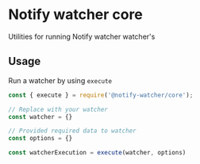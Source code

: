 # Notify watcher core

Utilities for running Notify watcher watcher's

## Usage

Run a watcher by using `execute`

```js
const { execute } = require('@notify-watcher/core');

// Replace with your watcher
const watcher = {}

// Provided required data to watcher
const options = {}

const watcherExecution = execute(watcher, options)
```
